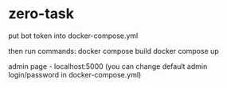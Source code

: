 # zero-task

put bot token into docker-compose.yml

then run commands:
docker compose build
docker compose up

admin page - localhost:5000
(you can change default admin login/password in docker-compose.yml)
